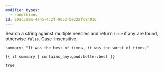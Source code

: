 ```yaml
---
modifier_types:
  - conditions
id: 20ac3e9a-4a45-4c2f-9052-be222fc84016
---
```

Search a string against multiple needles and return `true` if any are found, otherwise `false`. Case-insensitive.

```.language-yaml
summary: "It was the best of times, it was the worst of times."
```

```
{{ if summary | contains_any:good:better:best }}
```

```.language-output
true
```
